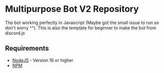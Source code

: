 # Multipurpose Bot V2 Repository
The bot working perfectly in Javascript (Maybe got the small issue to run so don't worry ^^). This is also the template for beginner to make the bot from discord.js

## Requirements
- [NodeJS](https://nodejs.org/en/) - Version 16 or higher
- [NPM](https://www.npmjs.com/)
